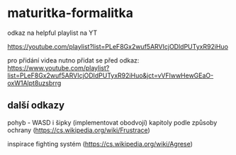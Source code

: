 # maturitka-formalitka

odkaz na helpful playlist na YT

https://youtube.com/playlist?list=PLeF8Gx2wuf5ARVIcjODldPUTyxR92iHuo

pro přidání videa nutno přidat se před odkaz: https://www.youtube.com/playlist?list=PLeF8Gx2wuf5ARVIcjODldPUTyxR92iHuo&jct=vVFlwwHewGEaO-oxW1Alpt8uzsbrrg

## další odkazy 

pohyb - WASD i šipky (implementovat obodvojí) kapitoly podle způsoby ochrany (https://cs.wikipedia.org/wiki/Frustrace)

inspirace fighting systém (https://cs.wikipedia.org/wiki/Agrese)
